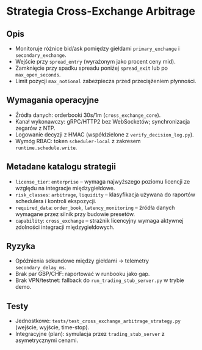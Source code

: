 # Strategia Cross-Exchange Arbitrage

## Opis
- Monitoruje różnice bid/ask pomiędzy giełdami `primary_exchange` i `secondary_exchange`.
- Wejście przy `spread_entry` (wyrażonym jako procent ceny mid).
- Zamknięcie przy spadku spreadu poniżej `spread_exit` lub po `max_open_seconds`.
- Limit pozycji `max_notional` zabezpiecza przed przeciążeniem płynności.

## Wymagania operacyjne
- Źródła danych: orderbooki 30s/1m (`cross_exchange_core`).
- Kanał wykonawczy: gRPC/HTTP2 bez WebSocketów; synchronizacja zegarów z NTP.
- Logowanie decyzji z HMAC (współdzielone z `verify_decision_log.py`).
- Wymóg RBAC: token `scheduler-local` z zakresem `runtime.schedule.write`.

## Metadane katalogu strategii
- `license_tier`: `enterprise` – wymaga najwyższego poziomu licencji ze względu na integracje międzygiełdowe.
- `risk_classes`: `arbitrage`, `liquidity` – klasyfikacja używana do raportów schedulera i kontroli ekspozycji.
- `required_data`: `order_book`, `latency_monitoring` – źródła danych wymagane przez silnik przy budowie presetów.
- `capability`: `cross_exchange` – strażnik licencyjny wymaga aktywnej zdolności integracji międzygiełdowych.

## Ryzyka
- Opóźnienia sekundowe między giełdami → telemetry `secondary_delay_ms`.
- Brak par GBP/CHF: raportować w runbooku jako gap.
- Brak VPN/testnet: fallback do `run_trading_stub_server.py` w trybie demo.

## Testy
- Jednostkowe: `tests/test_cross_exchange_arbitrage_strategy.py` (wejście, wyjście, time-stop).
- Integracyjne (plan): symulacja przez `trading_stub_server` z asymetrycznymi cenami.

